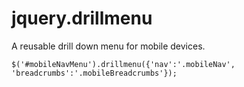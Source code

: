 jquery.drillmenu
================

A reusable drill down menu for mobile devices.

```
$('#mobileNavMenu').drillmenu({'nav':'.mobileNav', 'breadcrumbs':'.mobileBreadcrumbs'});
```
